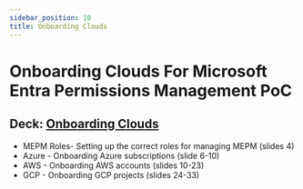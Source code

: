 ```yaml
---
sidebar_position: 10
title: Onboarding Clouds
---
```


# Onboarding Clouds For Microsoft Entra Permissions Management PoC

## Deck: [Onboarding Clouds](./EPM_POC_Assets/02-MEPM_PoC_Onboarding_Clouds.pptx)

- MEPM Roles- Setting up the correct roles for managing MEPM (slides 4)
- Azure - Onboarding Azure subscriptions (slide 6-10)
- AWS - Onboarding AWS accounts (slides 10-23)
- GCP - Onboarding GCP projects (slides 24-33)
